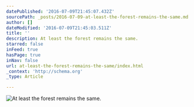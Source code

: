 ```yaml
---
datePublished: '2016-07-09T21:45:07.432Z'
sourcePath: _posts/2016-07-09-at-least-the-forest-remains-the-same.md
author: []
dateModified: '2016-07-09T21:45:03.511Z'
title: ''
description: At least the forest remains the same.
starred: false
inFeed: true
hasPage: true
inNav: false
url: at-least-the-forest-remains-the-same/index.html
_context: 'http://schema.org'
_type: Article

---
```

![At least the forest remains the same.](https://the-grid-user-content.s3-us-west-2.amazonaws.com/7363d140-d424-40b9-ac57-52842ac51473.jpg)
